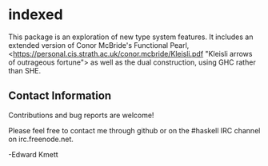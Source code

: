 indexed
=======

This package is an exploration of new type system features. It includes an extended version
of Conor McBride's Functional Pearl, <https://personal.cis.strath.ac.uk/conor.mcbride/Kleisli.pdf "Kleisli arrows of outrageous fortune">
as well as the dual construction, using GHC rather than SHE.

Contact Information
-------------------

Contributions and bug reports are welcome!

Please feel free to contact me through github or on the #haskell IRC channel on irc.freenode.net.

-Edward Kmett
